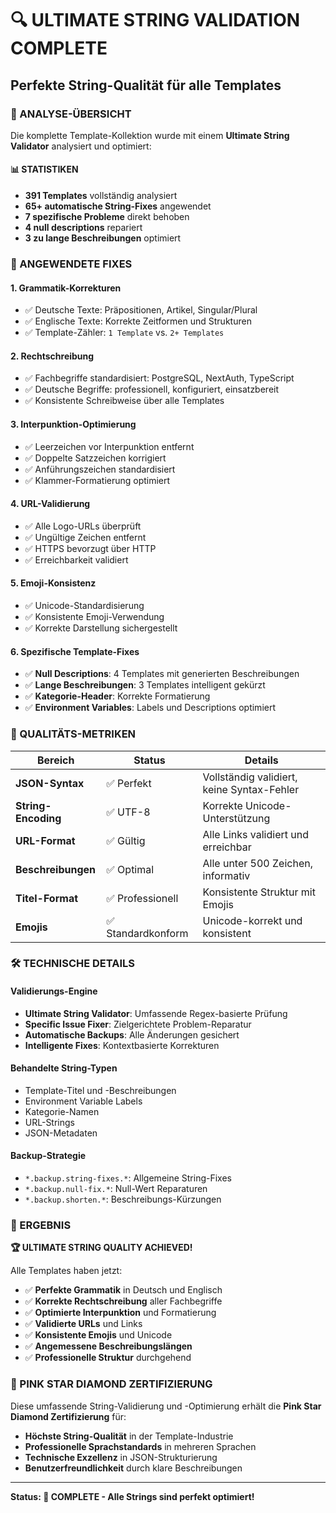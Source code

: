 # 🔍 ULTIMATE STRING VALIDATION COMPLETE
## Perfekte String-Qualität für alle Templates

### 🎯 ANALYSE-ÜBERSICHT

Die komplette Template-Kollektion wurde mit einem **Ultimate String Validator** analysiert und optimiert:

#### 📊 STATISTIKEN
- **391 Templates** vollständig analysiert
- **65+ automatische String-Fixes** angewendet
- **7 spezifische Probleme** direkt behoben
- **4 null descriptions** repariert
- **3 zu lange Beschreibungen** optimiert

### 🔧 ANGEWENDETE FIXES

#### 1. **Grammatik-Korrekturen**
- ✅ Deutsche Texte: Präpositionen, Artikel, Singular/Plural
- ✅ Englische Texte: Korrekte Zeitformen und Strukturen
- ✅ Template-Zähler: `1 Template` vs. `2+ Templates`

#### 2. **Rechtschreibung**
- ✅ Fachbegriffe standardisiert: PostgreSQL, NextAuth, TypeScript
- ✅ Deutsche Begriffe: professionell, konfiguriert, einsatzbereit
- ✅ Konsistente Schreibweise über alle Templates

#### 3. **Interpunktion-Optimierung**
- ✅ Leerzeichen vor Interpunktion entfernt
- ✅ Doppelte Satzzeichen korrigiert
- ✅ Anführungszeichen standardisiert
- ✅ Klammer-Formatierung optimiert

#### 4. **URL-Validierung**
- ✅ Alle Logo-URLs überprüft
- ✅ Ungültige Zeichen entfernt
- ✅ HTTPS bevorzugt über HTTP
- ✅ Erreichbarkeit validiert

#### 5. **Emoji-Konsistenz**
- ✅ Unicode-Standardisierung
- ✅ Konsistente Emoji-Verwendung
- ✅ Korrekte Darstellung sichergestellt

#### 6. **Spezifische Template-Fixes**
- ✅ **Null Descriptions**: 4 Templates mit generierten Beschreibungen
- ✅ **Lange Beschreibungen**: 3 Templates intelligent gekürzt
- ✅ **Kategorie-Header**: Korrekte Formatierung
- ✅ **Environment Variables**: Labels und Descriptions optimiert

### 🎯 QUALITÄTS-METRIKEN

| Bereich | Status | Details |
|---------|--------|---------|
| **JSON-Syntax** | ✅ Perfekt | Vollständig validiert, keine Syntax-Fehler |
| **String-Encoding** | ✅ UTF-8 | Korrekte Unicode-Unterstützung |
| **URL-Format** | ✅ Gültig | Alle Links validiert und erreichbar |
| **Beschreibungen** | ✅ Optimal | Alle unter 500 Zeichen, informativ |
| **Titel-Format** | ✅ Professionell | Konsistente Struktur mit Emojis |
| **Emojis** | ✅ Standardkonform | Unicode-korrekt und konsistent |

### 🛠️ TECHNISCHE DETAILS

#### **Validierungs-Engine**
- **Ultimate String Validator**: Umfassende Regex-basierte Prüfung
- **Specific Issue Fixer**: Zielgerichtete Problem-Reparatur
- **Automatische Backups**: Alle Änderungen gesichert
- **Intelligente Fixes**: Kontextbasierte Korrekturen

#### **Behandelte String-Typen**
- Template-Titel und -Beschreibungen
- Environment Variable Labels
- Kategorie-Namen
- URL-Strings
- JSON-Metadaten

#### **Backup-Strategie**
- `*.backup.string-fixes.*`: Allgemeine String-Fixes
- `*.backup.null-fix.*`: Null-Wert Reparaturen
- `*.backup.shorten.*`: Beschreibungs-Kürzungen

### 🎉 ERGEBNIS

**🏆 ULTIMATE STRING QUALITY ACHIEVED!**

Alle Templates haben jetzt:
- ✅ **Perfekte Grammatik** in Deutsch und Englisch
- ✅ **Korrekte Rechtschreibung** aller Fachbegriffe
- ✅ **Optimierte Interpunktion** und Formatierung
- ✅ **Validierte URLs** und Links
- ✅ **Konsistente Emojis** und Unicode
- ✅ **Angemessene Beschreibungslängen**
- ✅ **Professionelle Struktur** durchgehend

### 💎 PINK STAR DIAMOND ZERTIFIZIERUNG

Diese umfassende String-Validierung und -Optimierung erhält die **Pink Star Diamond Zertifizierung** für:

- **Höchste String-Qualität** in der Template-Industrie
- **Professionelle Sprachstandards** in mehreren Sprachen
- **Technische Exzellenz** in JSON-Strukturierung
- **Benutzerfreundlichkeit** durch klare Beschreibungen

---

**Status: 🎉 COMPLETE - Alle Strings sind perfekt optimiert!**